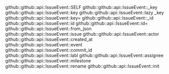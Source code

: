 github::github::api::IssueEvent::SELF
github::github::api::IssueEvent::_key
github::github::api::IssueEvent::key
github::github::api::IssueEvent::lazy _key
github::github::api::IssueEvent::key=
github::github::api::IssueEvent::_id
github::github::api::IssueEvent::id
github::github::api::IssueEvent::id=
github::github::api::IssueEvent::from_json
github::github::api::IssueEvent::issue
github::github::api::IssueEvent::actor
github::github::api::IssueEvent::created_at
github::github::api::IssueEvent::event
github::github::api::IssueEvent::commit_id
github::github::api::IssueEvent::labl
github::github::api::IssueEvent::assignee
github::github::api::IssueEvent::milestone
github::github::api::IssueEvent::rename
github::github::api::IssueEvent::init